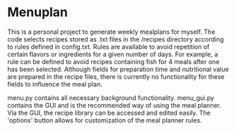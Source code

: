 # Menuplan

This is a personal project to generate weekly mealplans for myself. The code selects recipes stored as .txt files in the /recipes directory according to rules defined in config.txt. Rules are available to avoid repetition of certain flavors or ingredients for a given number of days. For example, a rule can be defined to avoid recipes containing fish for 4 meals after one has been selected. Although fields for preparation time and nutritional value are prepared in the recipe files, there is currently no functionality for these fields to influence the meal plan.

menu.py contains all necessary background functionality. menu_gui.py contains the GUI and is the recommended way of using the meal planner. Via the GUI, the recipe library can be accessed and edited easily. The 'options' button allows for customization of the meal planner rules.
